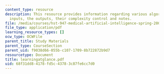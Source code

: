 ```yaml
---
content_type: resource
description: This resource provides information regarding various algorithms, their
  inputs, the outputs, their complexity control and notes.
file: /media/courses/hst-947-medical-artificial-intelligence-spring-2005/68f31dd84178fd5c43783c87fe6cc7d0_learningatglance.pdf
file_type: application/pdf
learning_resource_types: []
ocw_type: OCWFile
parent_title: Study Materials
parent_type: CourseSection
parent_uid: f9038d66-055b-c107-1709-8b722872b9d7
resourcetype: Document
title: learningatglance.pdf
uid: 68f31dd8-4178-fd5c-4378-3c87fe6cc7d0
---
```


